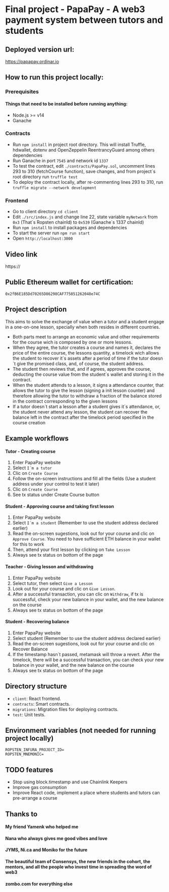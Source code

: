 # Final project - PapaPay - A web3 payment system between tutors and students

## Deployed version url:

https://papapay.ordinar.io

## How to run this project locally:

### Prerequisites

#### Things that need to be installed before running anything:
- Node.js >= v14
- Ganache

### Contracts

- Run `npm install` in project root directory. This will install Truffle, hdwallet, dotenv and OpenZeppelin ReentrancyGuard among others dependencies
- Run Ganache in port `7545` and network id `1337`
- To test the contract, edit `./contracts/PapaPay.sol`, uncomment lines 293 to 310 (fetchCourse function), save changes, and from project´s root directory run `truffle test`
- To deploy the contract locally, after re-commenting lines 293 to 310, run `truffle migrate --network development`

### Frontend

- Go to client directory `cd client`
- Edit `./src/index.js` and change line 22, state variable `myNetwork` from `0x3` (That´s Ropsten chainId) to `0x539` (Ganache´s 1337 chainId)
- Run `npm install` to install packages and dependencies
- To start the server run `npm run start`
- Open `http://localhost:3000`

## Video link

https://

## Public Ethereum wallet for certification:

`0x2fB6E185Dd70265D86298CAF775851262048e74C`

## Project description

This aims to solve the exchange of value when a tutor and a student engage in a one-on-one lesson, specially when both resides in different countries. 
- Both parts meet to arrange an economic value and other requirements for the course wich is composed by one or more lessons. 
- When they agree, the tutor creates a course and names it, declares the price of the entire course, the lessons quantity, a timelock wich allows the student to recover it´s assets after a period of time if the tutor doesn´t give the promised class, and, of course, the student address. 
- The student then reviews that, and if agrees, approves the course, deducting the course value from the student´s wallet and storing it in the contract. 
- When the student attends to a lesson, it signs a attendance counter, that allows the tutor to give the lesson (signing a init lesson counter) and therefore allowing the tutor to withdraw a fraction of the balance stored in the contract corresponding to the given lessons
- If a tutor doesn´t start a lesson after a student gives it´s attendance, or, the student never attend any lesson, the student can recover the balance left in the contract after the timelock period specified in the course creation

## Example workflows

#### Tutor - Creating course
1. Enter PapaPay website
2. Select `I´m a tutor`
3. Clic on `Create Course`
4. Follow the on-screen instructions and fill all the fields (Use a student address under your control to test it later)
5. Clic on `Create Course`
6. See tx status under Create Course button

#### Student - Approving course and taking first lesson
1. Enter PapaPay website
2. Select `I´m a student` (Remember to use the student address declared earlier)
3. Read the on-screen sugestions, look out for your course and clic on `Approve Course`. You need to have sufficient ETH balance in your wallet for this to work
4. Then, attend your first lesson by clicking on `Take Lesson`
5. Always see tx status on bottom of the page

#### Teacher - Giving lesson and withdrawing
1. Enter PapaPay website
2. Select tutor, then select `Give a Lesson`
3. Look out for your course and clic on `Give Lesson`. 
4. After a successful transaction, you can clic on `Withdraw`, if tx is successful, check your new balance in your wallet, and the new balance on the course
5. Always see tx status on bottom of the page

#### Student - Recovering balance
1. Enter PapaPay website
2. Select student (Remember to use the student address declared earlier)
3. Read the on-screen sugestions, look out for your course and clic on Recover Balance
4. If the timestamp hasn´t passed, metamask will throw a revert. After the timelock, there will be a successful transaction, you can check your new balance in your wallet, and the new balance on the course
5. Always see tx status on bottom of the page


## Directory structure

- `client`: React frontend.
- `contracts`: Smart contracts.
- `migrations`: Migration files for deploying contracts.
- `test`: Unit tests.

## Environment variables (not needed for running project locally)

```
ROPSTEN_INFURA_PROJECT_ID=
ROPSTEN_MNEMONIC=
```

## TODO features

- Stop using block.timestamp and use Chainlink Keepers
- Improve gas consumption
- Improve React code, implement a place where students and tutors can pre-arrange a course

## Thanks to

#### My friend Yamenk who helped me
#### Nana who always gives me good vibes and love
#### JYMS, Ni.ca and Moniko for the future
#### The beautiful team of Consensys, the new friends in the cohort, the mentors, and all the people who invest time in spreading the word of web3
#### zombo.com for everything else